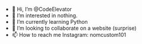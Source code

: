 - 👋 Hi, I’m @CodeElevator
- 👀 I’m interested in nothing.
- 🌱 I’m currently learning Python
- 💞️ I’m looking to collaborate on a website (surprise)
- 📫 How to reach me Instagram: nomcustom101

<!---
CodeElevator/CodeElevator is a ✨ special ✨ repository because its `README.md` (this file) appears on your GitHub profile.
You can click the Preview link to take a look at your changes.
--->
